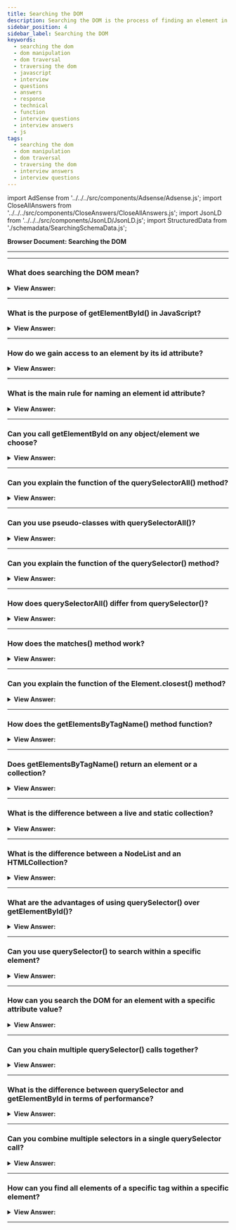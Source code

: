```yaml
---
title: Searching the DOM
description: Searching the DOM is the process of finding an element in the DOM tree. - JavaScript interview questions & answers
sidebar_position: 4
sidebar_label: Searching the DOM
keywords:
  - searching the dom
  - dom manipulation
  - dom traversal
  - traversing the dom
  - javascript
  - interview
  - questions
  - answers
  - response
  - technical
  - function 
  - interview questions
  - interview answers
  - js
tags:
  - searching the dom
  - dom manipulation
  - dom traversal
  - traversing the dom
  - interview answers
  - interview questions
---
```


import AdSense from '../../../src/components/Adsense/Adsense.js';
import CloseAllAnswers from '../../../src/components/CloseAnswers/CloseAllAnswers.js';
import JsonLD from '../../../src/components/JsonLD/JsonLD.js';
import StructuredData from './schemadata/SearchingSchemaData.js';

<JsonLD data={StructuredData} />

<head>
  <title>Searching the DOM| JavaScript Frontend Phone Interview</title>
</head>

**Browser Document: Searching the DOM**

---

<AdSense />

---

<CloseAllAnswers />

### What does searching the DOM mean?

<details>
  <summary><strong>View Answer:</strong></summary>
  <div>
  <div><strong>Interview Response:</strong> Searching the DOM means finding specific elements or nodes within the document's tree structure using various methods or selectors.
  </div><br />
  <div><strong className="codeExample">Code Example:</strong><br /><br />

  <div></div>

```js
// getElementById: This method gets an element by its id attribute:
let element = document.getElementById("myId");

// getElementsByClassName: This method gets all elements with a specified class name:
let elements = document.getElementsByClassName("myClass");

// querySelector: This method returns the first element that matches a specified CSS selector (id, class selectors, types, attributes, relationships, etc.):
let element = document.querySelector(".myClass");
```

  </div>
  </div>
</details>

---

### What is the purpose of getElementById() in JavaScript?

<details>
  <summary><strong>View Answer:</strong></summary>
  <div>
  <div><strong>Interview Response:</strong> The getElementById() method is used to access a single element in the DOM with a specified ID attribute, returning the first matching element or null if not found.
  </div>
  </div>
</details>

---

### How do we gain access to an element by its id attribute?

<details>
  <summary><strong>View Answer:</strong></summary>
  <div>
  <div><strong>Interview Response:</strong> To access an element by its ID attribute, use the getElementById(id) method on the document object, passing the ID as a string argument: `document.getElementById('elementId')`.
</div><br />
  <div><strong>Technical Response:</strong> If an element has the id attribute, we can access the element using the method document.getElementById(id), no matter where it is inside of our code. We can also act directly on the element id name (not a recommended approach). If the id is an existing variable, its value reference takes precedence.
</div><br />
  <div><strong className="codeExample">Code Example:</strong><br /><br />

  <div></div>

```html
<!-- Get Element by getElementById -->
<div id="elem">
  <div id="elem-content">Element</div>
</div>

<script>
  // get the element
  let elem = document.getElementById('elem');

  // make its background red
  elem.style.background = 'red';
</script>

<!-- Get it by just ID -->
<div id="elem">
  <div id="elem-content">Element</div>
</div>

<script>
  // elem is a reference to DOM-element with id="elem"
  elem.style.background = 'red';

  // id="elem-content" has a hyphen inside, so it can't be a variable name
  // ...but we can access it using square brackets: window['elem-content']
</script>
```

  </div>
  </div>
</details>

---

### What is the main rule for naming an element id attribute?

<details>
  <summary><strong>View Answer:</strong></summary>
  <div>
  <div><strong>Interview Response:</strong> The main rule for naming an element's ID attribute is that it must be unique within the document, ensuring each ID refers to only one specific element.
</div><br/>
  <div><strong>Technical Response:</strong> The id has to be unique. In the document, there can only be one element with the supplied id. When there are several elements with the same id, the behavior of methods that use it, such as documents, is unpredictable. getElementById may return an element at random from this list. Please abide by the rules and keep your id unique.
</div>
  </div>
</details>

---

### Can you call getElementById on any object/element we choose?

<details>
  <summary><strong>View Answer:</strong></summary>
  <div>
  <div><strong>Interview Response:</strong> No, getElementById can only be called on the document object. It cannot be called on any arbitrary object or element within the DOM.
</div><br/>
  <div><strong>Technical Response:</strong> No, the method getElementById can be called only on document objects. It looks for the given id in the whole document. We should use document.getElementById, and avoid using element.getElementById because it is not the proper use of the method.
</div>
  </div>
</details>

---

### Can you explain the function of the querySelectorAll() method?

<details>
  <summary><strong>View Answer:</strong></summary>
  <div>
  <div><strong>Interview Response:</strong> The querySelectorAll() method returns a static NodeList of all elements matching a specified CSS selector, allowing you to search for and access multiple elements in the DOM.
</div><br />
  <div><strong>Technical Response:</strong> By far, the most versatile method document.querySelectorAll(css) returns all elements inside of a element matching the given CSS selector. This method is powerful because we can target any CSS selector. We can target groups of CSS selectors easily with querySelectorAll method.
</div><br />
  <div><strong className="codeExample">Code Example:</strong><br /><br />

<strong>Syntax: </strong> elementList = parentNode.querySelectorAll(selectors);<br /><br />

  <div></div>

```html
<ul>
  <li>The</li>
  <li>test</li>
</ul>
<ul>
  <li>has</li>
  <li>passed</li>
</ul>
<script>
  let elements = document.querySelectorAll('ul > li:last-child');

  for (let elem of elements) {
    console.log(elem.innerHTML); // "test", "passed"
  }
</script>
```

  </div>
  </div>
</details>

---

### Can you use pseudo-classes with querySelectorAll()?

<details>
  <summary><strong>View Answer:</strong></summary>
  <div>
  <div><strong>Interview Response:</strong> Yes, pseudo-classes can be used with querySelectorAll(), but only for static states like :checked or :first-child. Dynamic states like :hover and :active are not supported.
</div><br />
  <div><strong className="codeExample">Code Example:</strong><br /><br />

  <div></div>

We use the `:checked` pseudo-class with `querySelectorAll()`:

```javascript
let checkedInputs = document.querySelectorAll('input:checked');

checkedInputs.forEach(input => {
    console.log(input.value);
});
```

This script selects all checked `input` elements and logs their values.

  </div>
  </div>
</details>

---

### Can you explain the function of the querySelector() method?

<details>
  <summary><strong>View Answer:</strong></summary>
  <div>
  <div><strong>Interview Response:</strong> The querySelector method finds the first element in the DOM matching a specified CSS selector, returning the matching element or null if not found.
</div><br/>
  <div><strong>Technical Response:</strong> The Document method querySelector() returns the first element within the document that matches the specified selector or group of selectors. If no matches appear, we receive a null value.<br />
  <strong>Syntax: </strong> elementList = parentNode.querySelector(selectors);<br /><br />
</div><br />
  <div><strong className="codeExample">Code Example:</strong><br /><br />

  <div></div>

```html
<!DOCTYPE html>
<html>
<body>
    <p class="myClass">Hello, world!</p>
    <button onclick="changeText()">Click me</button>

    <script>
        function changeText() {
            var paragraph = document.querySelector(".myClass");
            paragraph.textContent = "Hello, JavaScript!";
        }
    </script>
</body>
</html>
```

In this example, when the button is clicked, the `changeText()` function is called. This function uses `querySelector()` to find the first paragraph with the class "myClass", and then changes its text content to "Hello, JavaScript!".

The argument to `querySelector()` is a string containing one or more CSS selectors separated by commas. In this case, `.myClass` is a class selector that selects elements with the class `myClass`. You could also use other types of selectors, like `#myId` for an ID selector or `div` for a type selector.

  </div>
  </div>
</details>

---

### How does querySelectorAll() differ from querySelector()?

<details>
  <summary><strong>View Answer:</strong></summary>
  <div>
  <div><strong>Interview Response:</strong> The querySelectorAll method returns a NodeList of all matching elements based on a specified CSS selector, while querySelector returns the first matching element only.
  </div><br />
  <div><strong className="codeExample">Code Example:</strong><br /><br />

  <div></div>

Here's an example of how to use `querySelectorAll()`:

```html
<!DOCTYPE html>
<html>
<body>
    <p class="myClass">Hello, world!</p>
    <p class="myClass">Hello again, world!</p>
    <button onclick="changeText()">Click me</button>

    <script>
        function changeText() {
            var paragraphs = document.querySelectorAll(".myClass");
            paragraphs.forEach(function(paragraph) {
                paragraph.textContent = "Hello, JavaScript!";
            });
        }
    </script>
</body>
</html>
```

In this example, when the button is clicked, the `changeText()` function is called. This function uses `querySelectorAll()` to find all paragraphs with the class "myClass", and then changes their text content to "Hello, JavaScript!".

Please note that `querySelectorAll()` returns a NodeList. Although a NodeList is not an Array, it can be used in a similar way in many cases. In particular, you can use the `forEach()` method to iterate over all the nodes in the list. However, some Array methods, like `push()` or `pop()`, are not available on a NodeList.

  </div>
  </div>
</details>

---

### How does the matches() method work?

<details>
  <summary><strong>View Answer:</strong></summary>
  <div>
  <div><strong>Interview Response:</strong> The matches() method checks if an element matches a specified CSS selector, returning true if the element matches the selector and false otherwise. It's used for testing element's selector matching.
</div><br />
  <div><strong>Interview Response:</strong> The elem.matches(css) function does not search for anything; it determines if the element matches the provided CSS-selector. It either returns true or false. This method comes in handy when iterating through items (such as in an array) and seeking to filter results.
</div><br />
  <div><strong className="codeExample">Code Example:</strong><br /><br />

<strong>Syntax: </strong> let result = element.matches(selectorString);<br /><br />

  <div></div>

```html
<a href="http://example.com/file.zip">...</a>
<a href="http://ya.ru">...</a>

<script>
  // can be any collection instead of document.body.children
  for (let elem of document.body.children) {
    if (elem.matches('a[href$="zip"]')) {
      console.log('The archive reference: ' + elem.href);
    }
  }
</script>
```

  </div>
  </div>
</details>

---

### Can you explain the function of the Element.closest() method?

<details>
  <summary><strong>View Answer:</strong></summary>
  <div>
  <div><strong>Interview Response:</strong> The element.closest() method returns the nearest ancestor of an element that matches a specified CSS selector, or null if no matching ancestor is found.
</div><br />
  <div><strong>Technical Response:</strong> An element's ancestors include its parent, the parent of the parent, the parent of the parent, and down the ancestral tree. From the element to the top, the ancestors create a chain of parents. The method elem.closest(css) searches for the closest ancestor to the CSS-selector. The search also includes the element itself. In other words, the nearest method ascends from the element and checks each of the parents. If it matches the selector, the search is terminated, returning the ancestor.
</div><br />
  <div><strong className="codeExample">Code Example:</strong><br /><br />

<strong>Syntax: </strong> let closestElement = targetElement.closest(selectors);<br /><br />

  <div></div>

```html
<h1>Contents</h1>

<div class="contents">
  <ul class="book">
    <li class="chapter">Chapter 1</li>
    <li class="chapter">Chapter 1</li>
  </ul>
</div>

<script>
  let chapter = document.querySelector('.chapter'); // LI

  console.log(chapter.closest('.book')); // UL
  console.log(chapter.closest('.contents')); // DIV

  console.log(chapter.closest('h1')); // null (because h1 is not an ancestor)
</script>
```

  </div>
  </div>
</details>

---

### How does the getElementsByTagName() method function?

<details>
  <summary><strong>View Answer:</strong></summary>
  <div>
  <div><strong>Interview Response:</strong> The getElementsByTagName() method returns a live HTMLCollection of elements with the specified tag name, allowing you to access multiple elements of the same type in the DOM.
</div><br />
  <div><strong>Technical Response:</strong> The elem.getElementsByTagName(tag) looks for elements with the given tag and returns the collection of them. The tag parameter can also be a star "*" for “any tags”. In modern code, we use querySelector because it is more powerful and shorter to write, but you may find it in older applications. Similarly, getElementsByClassName and getElementsByName are a few more of the relics you may find. It’s good to be familiar with these methods.
</div><br />
  <div><strong className="codeExample">Code Example:</strong><br /><br />

<strong>Syntax: </strong> elements = element.getElementsByTagName(tagName);<br /><br />

  <div></div>

```html
<table id="table">
  <tr>
    <td>Your age:</td>

    <td>
      <label>
        <input type="radio" name="age" value="young" checked /> less than 18
      </label>
      <label>
        <input type="radio" name="age" value="mature" /> from 18 to 50
      </label>
      <label>
        <input type="radio" name="age" value="senior" /> more than 60
      </label>
    </td>
  </tr>
</table>

<script>
  let inputs = table.getElementsByTagName('input');

  for (let input of inputs) {
    console.log(input.value + ': ' + input.checked); // console.logs young: true
  }
</script>
```

  </div>
  </div>
</details>

---

### Does getElementsByTagName() return an element or a collection?

<details>
  <summary><strong>View Answer:</strong></summary>
  <div>
  <div><strong>Interview Response:</strong> The getElementsByTagName(tag) method returns a live HTMLCollection, which is a collection of elements with the specified tag name, not a single element.
</div><br />
  <div><strong className="codeExample">Code Example:</strong><br /><br />

  <div></div>

```js
// doesn't work
document.getElementsByTagName('input').value = 5;

// should work (if there's an input)
document.getElementsByTagName('input')[0].value = 5;
```

---

:::note
Novice coders mistake the getElementsByTagName return for an element, which is incorrect. That fails because it takes a collection of inputs and assigns the value rather than the elements inside it. We should either loop over the collection or retrieve an element by index and assign it.
:::

  </div>
  </div>
</details>

---

### What is the difference between a live and static collection?

<details>
  <summary><strong>View Answer:</strong></summary>
  <div>
  <div><strong>Interview Response:</strong> A live collection automatically updates when the DOM changes, reflecting the current state, while a static collection remains unchanged even if the DOM is modified after creation.
</div><br />
  <div><strong>Technical Response:</strong> All methods "getElementsBy*" return a live collection. Such collections always reflect the document's current state and “auto-update” when it changes. In contrast, querySelectorAll returns a static collection. It’s like a fixed array of elements.
</div><br />
  <div><strong className="codeExample">Code Example:</strong><br /><br />

  <div></div>

```html
<!-- LIVE COLLECTION -->
<div>First div</div>

<script>
  let divs = document.getElementsByTagName('div');
  console.log(divs.length); // 1
</script>

<div>Second div</div>

<script>
  console.log(divs.length); // 2
</script>

<!-- STATIC COLLECTION -->
<div>First div</div>

<script>
  let divs = document.querySelectorAll('div');
  console.log(divs.length); // 1
</script>

<div>Second div</div>

<script>
  console.log(divs.length); // 1
</script>
```

  </div>
  </div>
</details>

---

### What is the difference between a NodeList and an HTMLCollection?

<details>
  <summary><strong>View Answer:</strong></summary>
  <div>
  <div><strong>Interview Response:</strong> A NodeList is a static or live collection of nodes, while an HTMLCollection is a live collection of elements. The main difference is in their updating behavior.
  </div><br />
  <div><strong>Technical Response:</strong> A NodeList and an HTMLCollection both represent collections of nodes, but NodeList can include any node type, while HTMLCollection only includes element nodes. Additionally, NodeLists can be static or live, while HTMLCollections are always live.
  </div><br />
  <div><strong className="codeExample">Code Example:</strong><br /><br />

  <div></div>

Let's look at examples of using a NodeList and an HTMLCollection.

**1. NodeList example** using `querySelectorAll()`, which returns a static NodeList:

```javascript
let nodeList = document.querySelectorAll("p");
console.log(nodeList[0]);  // Access the first <p> element

// This will include all <p> elements, even if new ones are added to the document
```

**2. HTMLCollection example** using `getElementsByClassName()`, which returns a live HTMLCollection:

```javascript
let htmlCollection = document.getElementsByClassName("myClass");
console.log(htmlCollection[0]);  // Access the first element with class="myClass"

// This will always reflect the current set of elements with class="myClass", even if they change
```

In both cases, we can access individual elements using array-like index syntax (e.g., `nodeList[0]` or `htmlCollection[0]`).

Remember that "live" means the collection automatically updates when the document changes. So if you add a new element with class="myClass", it will automatically appear in `htmlCollection`. However, `nodeList` from `querySelectorAll()` is "static" and will not update to reflect changes to the document.

  </div>
  </div>
</details>

---

### What are the advantages of using querySelector() over getElementById()?

<details>
  <summary><strong>View Answer:</strong></summary>
  <div>
  <div><strong>Interview Response:</strong> The querySelector() method provides more flexibility, allowing selection based on any CSS selector, while getElementById() is limited to selecting elements by their ID attribute.
  </div><br />
  <div><strong className="codeExample">Code Example:</strong><br /><br />

  <div></div>

```html
<!DOCTYPE html>
<html>
<body>
    <p id="myId" class="myClass">Hello, world!</p>
    <p class="myClass">Hello again, world!</p>
    <button onclick="changeText()">Click me</button>

    <script>
        function changeText() {
            // Using querySelector to select by class and change text of the FIRST matching element
            var paragraph = document.querySelector(".myClass");
            paragraph.textContent = "Hello, OpenAI!";
        }
    </script>
</body>
</html>
```

In this example, when the button is clicked, the `changeText()` function is called. This function uses `querySelector()` to find the first paragraph with the class "myClass", and then changes its text content to "Hello, OpenAI!".

This demonstrates one advantage of `querySelector()` over `getElementById()`: the ability to select elements based on their class, not just their ID. Other advantages include the ability to use more complex selectors, like attribute selectors, pseudo-class selectors, and combinations of multiple selectors.

  </div>
  </div>
</details>

---

### Can you use querySelector() to search within a specific element?

<details>
  <summary><strong>View Answer:</strong></summary>
  <div>
  <div><strong>Interview Response:</strong> Yes, querySelector can be used on a specific element to search its descendants, limiting the search scope to that element's subtree in the DOM.
  </div><br />
  <div><strong className="codeExample">Code Example:</strong><br /><br />

  <div></div>

```html
<!DOCTYPE html>
<html>
<body>
    <div id="myDiv">
        <p class="myClass">Hello, world!</p>
    </div>
    <p class="myClass">Hello again, world!</p>
    <button onclick="changeText()">Click me</button>

    <script>
        function changeText() {
            var myDiv = document.getElementById("myDiv");
            // Using querySelector to search within 'myDiv'
            var paragraph = myDiv.querySelector(".myClass");
            paragraph.textContent = "Hello, OpenAI!";
        }
    </script>
</body>
</html>
```

In this example, when the button is clicked, the `changeText()` function is called. This function first selects the `<div>` element with the ID "myDiv" using `getElementById()`. Then, it uses `querySelector()` on this specific `<div>` element to find the first `<p>` element within the `<div>` that has the class "myClass". It changes the text content of this `<p>` element to "Hello, OpenAI!".

The second `<p>` element with the class "myClass" (outside the `<div>`) is not affected, because `querySelector()` is called on `myDiv`, not on the entire document. This demonstrates how you can use `querySelector()` to search within a specific element.

  </div>
  </div>
</details>

---

### How can you search the DOM for an element with a specific attribute value?

<details>
  <summary><strong>View Answer:</strong></summary>
  <div>
  <div><strong>Interview Response:</strong> You can use the querySelector() or querySelectorAll() methods with an attribute selector (e.g., "[data-custom-attribute='value']") to search for elements with a specific attribute value.
  </div><br />
  <div><strong className="codeExample">Code Example:</strong><br /><br />

  <div></div>

```html
<!DOCTYPE html>
<html>
<body>
    <button data-function="save">Save</button>
    <button data-function="load">Load</button>

    <script>
        var saveButton = document.querySelector('[data-function="save"]');
        console.log(saveButton);
        // Outputs: <button data-function="save">Save</button>
    </script>
</body>
</html>
```

In this example, `querySelector()` is used with the attribute selector `[data-function="save"]` to find the first element with a `data-function` attribute of "save". The resulting element is then logged to the console.

You can replace `"save"` with any attribute value you're looking for, and `data-function` with any attribute name. Note that the attribute name and value are case-sensitive.

The `querySelectorAll()` method can be used in the same way to find all elements that match the selector, not just the first match.

  </div>
  </div>
</details>

---

### Can you chain multiple querySelector() calls together?

<details>
  <summary><strong>View Answer:</strong></summary>
  <div>
  <div><strong>Interview Response:</strong> Yes, you can chain querySelector() calls. The subsequent querySelector() is applied on the element found by the first. It only searches within that element's descendants, not the entire document.
  </div><br />
  <div><strong className="codeExample">Sure, here's an example:</strong><br /><br />

  <div></div>

```javascript
let childElement = document.querySelector('.parent-class').querySelector('.child-class');
```

In this example, the script first selects the element with the class `parent-class`. Then, within that element, it selects the element with the class `child-class`.

  </div>
  </div>
</details>

---

### What is the difference between querySelector and getElementById in terms of performance?

<details>
  <summary><strong>View Answer:</strong></summary>
  <div>
  <div><strong>Interview Response:</strong> getElementById is generally faster than querySelector since it's optimized for ID-based searches, while querySelector performs more general CSS selector searches.
  </div>
  </div>
</details>

---

### Can you combine multiple selectors in a single querySelector call?

<details>
  <summary><strong>View Answer:</strong></summary>
  <div>
  <div><strong>Interview Response:</strong> Yes, you can combine multiple selectors in a single `querySelector()` call. The method accepts any valid CSS selector, including compound selectors.
  </div><br />
  <div><strong className="codeExample">Code Example:</strong><br /><br />

  <div></div>

```javascript
// Example using querySelector
let firstLiInUl = document.querySelector('ul li:first-child');
// selects the first li element that is a child of a ul element.

///////////////////////////////

// Example using querySelectorAlL
let elems = document.querySelectorAll('.sandwich, #contact label');
// Get's any element with the .sandwich class, and all labels inside the #contact element
```

  </div>
  </div>
</details>

---

### How can you find all elements of a specific tag within a specific element?

<details>
  <summary><strong>View Answer:</strong></summary>
  <div>
  <div><strong>Interview Response:</strong> You can use querySelectorAll() on a specific element, passing in the tag name as the selector. For example, element.querySelectorAll('tag') to find all 'tag' elements within 'element'.
  </div><br />
  <div><strong className="codeExample">Code Example:</strong><br /><br />

  <div></div>

```javascript
let divElement = document.querySelector('div');
let pElementsInDiv = divElement.querySelectorAll('p');

pElementsInDiv.forEach(p => {
    console.log(p.textContent);
});
```

In this example, the script first selects a `div` element. Then, within that `div`, it selects all `p` elements and logs their text content.

  </div>
  </div>
</details>

---
